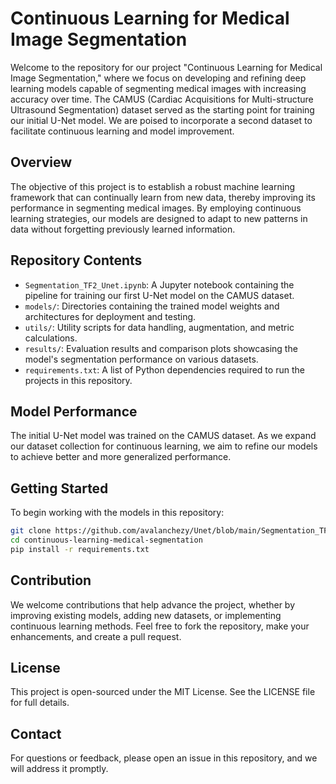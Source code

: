 # Continuous Learning for Medical Image Segmentation

Welcome to the repository for our project "Continuous Learning for Medical Image Segmentation," where we focus on developing and refining deep learning models capable of segmenting medical images with increasing accuracy over time. The CAMUS (Cardiac Acquisitions for Multi-structure Ultrasound Segmentation) dataset served as the starting point for training our initial U-Net model. We are poised to incorporate a second dataset to facilitate continuous learning and model improvement.

## Overview

The objective of this project is to establish a robust machine learning framework that can continually learn from new data, thereby improving its performance in segmenting medical images. By employing continuous learning strategies, our models are designed to adapt to new patterns in data without forgetting previously learned information.

## Repository Contents

- `Segmentation_TF2_Unet.ipynb`: A Jupyter notebook containing the pipeline for training our first U-Net model on the CAMUS dataset.
- `models/`: Directories containing the trained model weights and architectures for deployment and testing.
- `utils/`: Utility scripts for data handling, augmentation, and metric calculations.
- `results/`: Evaluation results and comparison plots showcasing the model's segmentation performance on various datasets.
- `requirements.txt`: A list of Python dependencies required to run the projects in this repository.

## Model Performance

The initial U-Net model was trained on the CAMUS dataset. As we expand our dataset collection for continuous learning, we aim to refine our models to achieve better and more generalized performance.

## Getting Started

To begin working with the models in this repository:

```bash
git clone https://github.com/avalanchezy/Unet/blob/main/Segmentation_TF2_Unet.ipynb
cd continuous-learning-medical-segmentation
pip install -r requirements.txt
```

## Contribution

We welcome contributions that help advance the project, whether by improving existing models, adding new datasets, or implementing continuous learning methods. Feel free to fork the repository, make your enhancements, and create a pull request.

## License

This project is open-sourced under the MIT License. See the LICENSE file for full details.

## Contact

For questions or feedback, please open an issue in this repository, and we will address it promptly.


